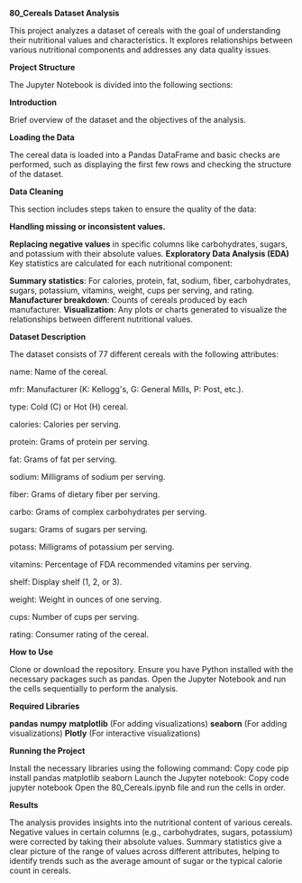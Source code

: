 **80_Cereals Dataset Analysis**

This project analyzes a dataset of cereals with the goal of understanding their nutritional values and characteristics. It explores relationships between various nutritional components and addresses any data quality issues.

**Project Structure**

The Jupyter Notebook is divided into the following sections:

**Introduction**

Brief overview of the dataset and the objectives of the analysis.

**Loading the Data**

The cereal data is loaded into a Pandas DataFrame and basic checks are performed, such as displaying the first few rows and checking the structure of the dataset.

**Data Cleaning**

This section includes steps taken to ensure the quality of the data:

**Handling missing or inconsistent values.**

**Replacing negative values** in specific columns like carbohydrates, sugars, and potassium with their absolute values.
**Exploratory Data Analysis (EDA)**
Key statistics are calculated for each nutritional component:

**Summary statistics**: For calories, protein, fat, sodium, fiber, carbohydrates, sugars, potassium, vitamins, weight, cups per serving, and rating.
**Manufacturer breakdown**: Counts of cereals produced by each manufacturer.
**Visualization**: Any plots or charts generated to visualize the relationships between different nutritional values.

**Dataset Description**

The dataset consists of 77 different cereals with the following attributes:

name: Name of the cereal.

mfr: Manufacturer (K: Kellogg's, G: General Mills, P: Post, etc.).

type: Cold (C) or Hot (H) cereal.

calories: Calories per serving.

protein: Grams of protein per serving.

fat: Grams of fat per serving.

sodium: Milligrams of sodium per serving.

fiber: Grams of dietary fiber per serving.

carbo: Grams of complex carbohydrates per serving.

sugars: Grams of sugars per serving.

potass: Milligrams of potassium per serving.

vitamins: Percentage of FDA recommended vitamins per serving.

shelf: Display shelf (1, 2, or 3).

weight: Weight in ounces of one serving.

cups: Number of cups per serving.

rating: Consumer rating of the cereal.


**How to Use**

Clone or download the repository.
Ensure you have Python installed with the necessary packages such as pandas.
Open the Jupyter Notebook and run the cells sequentially to perform the analysis.

**Required Libraries**

**pandas**
**numpy**
**matplotlib** (For adding visualizations)
**seaborn** (For adding visualizations)
**Plotly** (For interactive visualizations)

**Running the Project**

Install the necessary libraries using the following command:
Copy code
pip install pandas matplotlib seaborn
Launch the Jupyter notebook:
Copy code
jupyter notebook
Open the 80_Cereals.ipynb file and run the cells in order.

**Results**

The analysis provides insights into the nutritional content of various cereals.
Negative values in certain columns (e.g., carbohydrates, sugars, potassium) were corrected by taking their absolute values.
Summary statistics give a clear picture of the range of values across different attributes, helping to identify trends such as the average amount of sugar or the typical calorie count in cereals.
